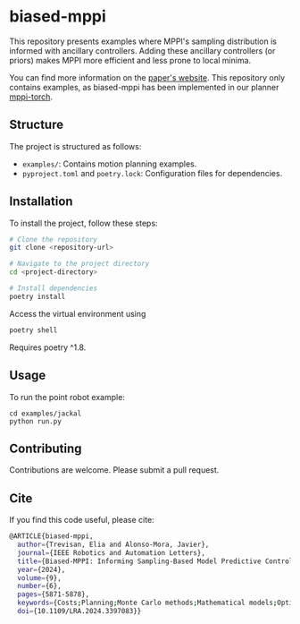 # biased-mppi
This repository presents examples where MPPI's sampling distribution is informed with ancillary controllers.
Adding these ancillary controllers (or priors) makes MPPI more efficient and less prone to local minima.

You can find more information on the [paper's website](https://autonomousrobots.nl/paper_websites/biased-mppi).
This repository only contains examples, as biased-mppi has been implemented in our planner [mppi-torch](https://github.com/tud-airlab/mppi_torch).

## Structure

The project is structured as follows:

- `examples/`: Contains motion planning examples.
- `pyproject.toml` and `poetry.lock`: Configuration files for dependencies.

## Installation

To install the project, follow these steps:

```sh
# Clone the repository
git clone <repository-url>

# Navigate to the project directory
cd <project-directory>

# Install dependencies
poetry install
```

Access the virtual environment using
```bash
poetry shell
```

Requires poetry ^1.8.

## Usage

To run the point robot example:

```
cd examples/jackal
python run.py
```

## Contributing

Contributions are welcome. Please submit a pull request.

## Cite

If you find this code useful, please cite:
```bash
@ARTICLE{biased-mppi,
  author={Trevisan, Elia and Alonso-Mora, Javier},
  journal={IEEE Robotics and Automation Letters}, 
  title={Biased-MPPI: Informing Sampling-Based Model Predictive Control by Fusing Ancillary Controllers}, 
  year={2024},
  volume={9},
  number={6},
  pages={5871-5878},
  keywords={Costs;Planning;Monte Carlo methods;Mathematical models;Optimal control;Vehicle dynamics;Trajectory;Motion and path planning;optimization and optimal control;collision avoidance;sampling-based MPC;MPPI},
  doi={10.1109/LRA.2024.3397083}}
